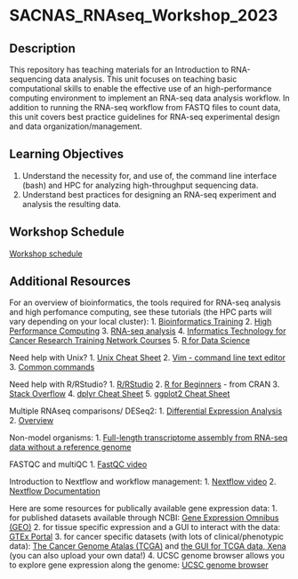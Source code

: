 # SACNAS_RNAseq_Workshop_2023

## Description 
This repository has teaching materials for an Introduction to RNA-sequencing data analysis. This unit focuses on teaching basic computational skills to enable the effective use of an high-performance computing environment to implement an RNA-seq data analysis workflow. In addition to running the RNA-seq workflow from FASTQ files to count data, this unit covers best practice guidelines for RNA-seq experimental design and data organization/management.

## Learning Objectives 

1. Understand the necessity for, and use of, the command line interface (bash) and HPC for analyzing high-throughput sequencing data.
2. Understand best practices for designing an RNA-seq experiment and analysis the resulting data.

## Workshop Schedule 
[Workshop schedule](/schedule/README.md)

## Additional Resources

For an overview of bioinformatics, the tools required for RNA-seq analysis and high perfomance computing, see these tutorials (the HPC parts will vary depending on your local cluster):
    1. [Bioinformatics Training](https://hbctraining.github.io/main/)
    2. [High Performance Computing](https://jhudatascience.org/Computing_for_Cancer_Informatics/)
    3. [RNA-seq analysis](https://hbctraining.github.io/Intro-to-rnaseq-hpc-salmon-flipped/schedule/links-to-lessons.html)
    4. [Informatics Technology for Cancer Research Training Network Courses](https://www.itcrtraining.org/resources/courses)
    5. [R for Data Science](https://r4ds.had.co.nz/introduction.html)

Need help with Unix?
    1. [Unix Cheat Sheet](https://www.stationx.net/unix-commands-cheat-sheet/)
    2. [Vim - command line text editor](https://vim.rtorr.com/)
    3. [Common commands](https://www.thegeekstuff.com/2010/11/50-linux-commands/)

Need help with R/RStudio?
    1. [R/RStudio](https://hbctraining.github.io/Intro-to-R-flipped/schedules/links-to-lessons.html)
    2. [R for Beginners](https://cran.r-project.org/doc/contrib/Paradis-rdebuts_en.pdf) - from CRAN
    3. [Stack Overflow](https://stackoverflow.com/)
    4. [dplyr Cheat Sheet](https://www.rstudio.com/wp-content/uploads/2015/02/data-wrangling-cheatsheet.pdf)
    5. [ggplot2 Cheat Sheet](https://www.maths.usyd.edu.au/u/UG/SM/STAT3022/r/current/Misc/data-visualization-2.1.pdf)

Multiple RNAseq comparisons/ DESeq2:
    1. [Differential Expression Analysis](https://combine-australia.github.io/RNAseq-R/06-rnaseq-day1.html)
    2. [Overview](https://hbctraining.github.io/DGE_workshop/lessons/01_DGE_setup_and_overview.html#:~:text=The%20goal%20of%20differential%20expression%20analysis%20is%20to%20determine%2C%20for,observed%20within%20groups%20(replicates).)

Non-model organisms:
    1. [Full-length transcriptome assembly from RNA-seq data without a reference genome](https://www.nature.com/articles/nbt.1883)

FASTQC and multiQC
    1. [FastQC video](https://www.youtube.com/watch?v=bz93ReOv87Y)

Introduction to Nextflow and workflow management:
    1. [Nextflow video](https://www.youtube.com/watch?v=wbtMbJTo1xo)
    2. [Nextflow Documentation](https://www.nextflow.io/docs/latest/getstarted.html)

Here are some resources for publically available gene expression data:
    1. for published datasets available through NCBI: [Gene Expression Omnibus (GEO)](https://www.ncbi.nlm.nih.gov/gds/)
    2. for tissue specific expression and a GUI to interact with the data: [GTEx Portal](https://gtexportal.org/home/)
    3. for cancer specific datasets (with lots of clinical/phenotypic data): [The Cancer Genome Atalas (TCGA)](https://portal.gdc.cancer.gov/exploration?filters=%7B%22op%22%3A%22and%22%2C%22content%22%3A%5B%7B%22op%22%3A%22in%22%2C%22content%22%3A%7B%22field%22%3A%22cases.project.program.name%22%2C%22value%22%3A%5B%22TCGA%22%5D%7D%7D%5D%7D) and [the GUI for TCGA data, Xena](https://xena.ucsc.edu/) (you can also upload your own data!)
    4. UCSC genome browser allows you to explore gene expression along the genome: [UCSC genome browser](https://genome.ucsc.edu/cgi-bin/hgTracks?db=hg38&lastVirtModeType=default&lastVirtModeExtraState=&virtModeType=default&virtMode=0&nonVirtPosition=&position=chr19:20362090-20371940&hgsid=1712548524_ClekHC2SfK9XMjfyzkayZRNPV8ck)
